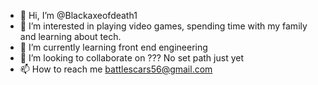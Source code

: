 - 👋 Hi, I’m @Blackaxeofdeath1
- 👀 I’m interested in playing video games, spending time with my family and learning about tech.
- 🌱 I’m currently learning front end engineering
- 💞️ I’m looking to collaborate on ??? No set path just yet
- 📫 How to reach me battlescars56@gmail.com

<!---
Blackaxeofdeath1/Blackaxeofdeath1 is a ✨ special ✨ repository because its `README.md` (this file) appears on your GitHub profile.
You can click the Preview link to take a look at your changes.
--->
